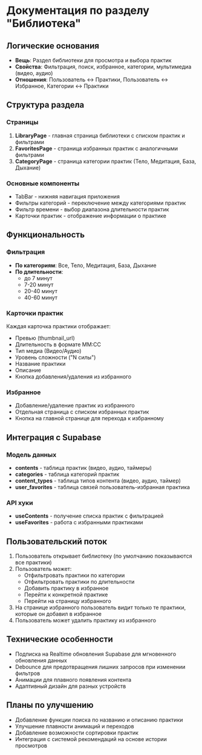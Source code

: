 # Документация по разделу "Библиотека"

## Логические основания
- **Вещь**: Раздел библиотеки для просмотра и выбора практик
- **Свойства**: Фильтрация, поиск, избранное, категории, мультимедиа (видео, аудио)
- **Отношения**: Пользователь ↔ Практики, Пользователь ↔ Избранное, Категории ↔ Практики

## Структура раздела

### Страницы
1. **LibraryPage** - главная страница библиотеки с списком практик и фильтрами
2. **FavoritesPage** - страница избранных практик с аналогичными фильтрами
3. **CategoryPage** - страница категории практик (Тело, Медитация, База, Дыхание)

### Основные компоненты
- TabBar - нижняя навигация приложения
- Фильтры категорий - переключение между категориями практик
- Фильтр времени - выбор диапазона длительности практик
- Карточки практик - отображение информации о практике

## Функциональность

### Фильтрация
- **По категориям**: Все, Тело, Медитация, База, Дыхание
- **По длительности**: 
  - до 7 минут
  - 7-20 минут
  - 20-40 минут
  - 40-60 минут

### Карточки практик
Каждая карточка практики отображает:
- Превью (thumbnail_url)
- Длительность в формате ММ:СС
- Тип медиа (Видео/Аудио)
- Уровень сложности ("N силы")
- Название практики
- Описание
- Кнопка добавления/удаления из избранного

### Избранное
- Добавление/удаление практик из избранного
- Отдельная страница с списком избранных практик
- Кнопка на главной странице для перехода к избранному

## Интеграция с Supabase

### Модель данных
- **contents** - таблица практик (видео, аудио, таймеры)
- **categories** - таблица категорий практик
- **content_types** - таблица типов контента (видео, аудио, таймер)
- **user_favorites** - таблица связей пользователь-избранная практика

### API хуки
- **useContents** - получение списка практик с фильтрацией
- **useFavorites** - работа с избранными практиками

## Пользовательский поток
1. Пользователь открывает библиотеку (по умолчанию показываются все практики)
2. Пользователь может:
   - Отфильтровать практики по категории
   - Отфильтровать практики по длительности
   - Добавить практику в избранное
   - Перейти к конкретной практике
   - Перейти на страницу избранного
3. На странице избранного пользователь видит только те практики, которые он добавил в избранное
4. Пользователь может удалить практику из избранного

## Технические особенности
- Подписка на Realtime обновления Supabase для мгновенного обновления данных
- Debounce для предотвращения лишних запросов при изменении фильтров
- Анимации для плавного появления контента
- Адаптивный дизайн для разных устройств

## Планы по улучшению
- Добавление функции поиска по названию и описанию практики
- Улучшение плавности анимаций и переходов
- Добавление возможности сортировки практик
- Интеграция с системой рекомендаций на основе истории просмотров 